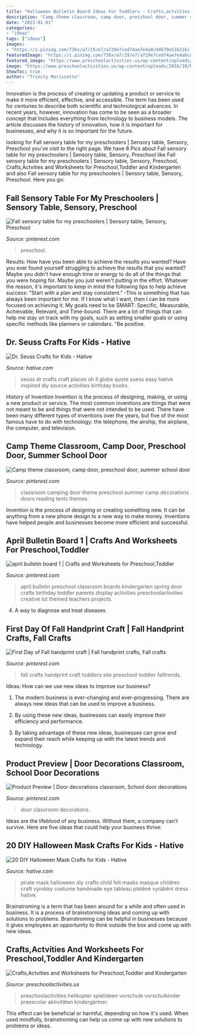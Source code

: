 ```yaml
---
title: "Halloween Bulletin Board Ideas For Toddlers - Crafts,actvities And Worksheets For Preschool,toddler And Kindergarten"
description: "Camp theme classroom, camp door, preschool door, summer school door"
date: "2023-01-01"
categories:
- "ideas"
tags: ["ideas"]
images:
- "https://i.pinimg.com/736x/a7/29/e7/a729e7ced74ae7e4a8cd4679e516216c--sensory-table-bats.jpg"
featuredImage: "https://i.pinimg.com/736x/a7/29/e7/a729e7ced74ae7e4a8cd4679e516216c--sensory-table-bats.jpg"
featured_image: "https://www.preschoolactivities.us/wp-content/uploads/2016/10/helicopter-craft-ideas-1.jpg"
image: "https://www.preschoolactivities.us/wp-content/uploads/2016/10/helicopter-craft-ideas-1.jpg"
ShowToc: true
author: "Trinity Morissette"
---
```



Innovation is the process of creating or updating a product or service to make it more efficient, effective, and accessible. The term has been used for centuries to describe both scientific and technological advances. In recent years, however, innovation has come to be seen as a broader concept that Includes everything from technology to business models. The article discusses the history of innovation, how it is important for businesses, and why it is so important for the future.

	

		
looking for Fall sensory table for my preschoolers | Sensory table, Sensory, Preschool you've visit to the right page. We have 8 Pics about Fall sensory table for my preschoolers | Sensory table, Sensory, Preschool like Fall sensory table for my preschoolers | Sensory table, Sensory, Preschool, Crafts,Actvities and Worksheets for Preschool,Toddler and Kindergarten and also Fall sensory table for my preschoolers | Sensory table, Sensory, Preschool. Here you go:
		
    
## Fall Sensory Table For My Preschoolers | Sensory Table, Sensory, Preschool

<img loading=lazy src="https://i.pinimg.com/736x/a7/29/e7/a729e7ced74ae7e4a8cd4679e516216c--sensory-table-bats.jpg" onerror="this.onerror=null;this.src='https://tse4.mm.bing.net/th?id=OIP.77kpLvtHA1N3gpH6StMb8wDgEs&amp;pid=15.1';" alt="Fall sensory table for my preschoolers | Sensory table, Sensory, Preschool">

_Source: pinterest.com_

>preschool. 

	

Results: How have you been able to achieve the results you wanted?
Have you ever found yourself struggling to achieve the results that you wanted? Maybe you didn't have enough time or energy to do all of the things that you were hoping for. Maybe you just weren't putting in the effort. Whatever the reason, it's important to keep in mind the following tips to help achieve success: 
"Start with a plan and stay consistent." -This is something that has always been important for me. If I know what I want, then I can be more focused on achieving it. My goals need to be SMART: Specific, Measurable, Achievable, Relevant, and Time-bound. There are a lot of things that can help me stay on track with my goals, such as setting smaller goals or using specific methods like planners or calendars. 
"Be positive.

    
## Dr. Seuss Crafts For Kids - Hative

<img loading=lazy src="https://hative.com/wp-content/uploads/2015/02/dr-seuss-crafts/7-dr-seuss-crafts.jpg" onerror="this.onerror=null;this.src='https://tse1.mm.bing.net/th?id=OIP.0nYHPeJhgy9OERJ3ovanRAHaLH&amp;pid=15.1';" alt="Dr. Seuss Crafts for Kids - Hative">

_Source: hative.com_

>seuss dr crafts craft places oh ll globe quote suess easy hative inspired diy source activities birthday books. 

	

History of Invention
Invention is the process of designing, making, or using a new product or service. The most common inventions are things that were not meant to be and things that were not intended to be used. There have been many different types of inventions over the years, but five of the most famous have to do with technology: the telephone, the airship, the airplane, the computer, and television.

    
## Camp Theme Classroom, Camp Door, Preschool Door, Summer School Door

<img loading=lazy src="https://i.pinimg.com/736x/3e/cb/fd/3ecbfd1104ce8f567199f981395c9aa5.jpg" onerror="this.onerror=null;this.src='https://tse1.mm.bing.net/th?id=OIP.wvBq3GVnN9CWlm5Yii7tkQHaJ3&amp;pid=15.1';" alt="Camp theme classroom, camp door, preschool door, summer school door">

_Source: pinterest.com_

>classroom camping door theme preschool summer camp decorations doors reading tents themes. 

	

Invention is the process of designing or creating something new. It can be anything from a new phone design to a new way to make money. Inventions have helped people and businesses become more efficient and successful.

    
## April Bulletin Board 1 | Crafts And Worksheets For Preschool,Toddler

<img loading=lazy src="https://i.pinimg.com/736x/21/3e/a4/213ea43aed196216481f070c7c55e6a2--classroom-door-classroom-ideas.jpg" onerror="this.onerror=null;this.src='https://tse2.mm.bing.net/th?id=OIP.TglMrL4z5EvR_k4UlC73OgHaJ3&amp;pid=15.1';" alt="april bulletin board 1 | Crafts and Worksheets for Preschool,Toddler">

_Source: pinterest.com_

>april bulletin preschool classroom boards kindergarten spring door crafts birthday toddler parents display activities preschoolactivities creative lot themed teachers projects. 

	

4. A way to diagnose and treat diseases 

    
## First Day Of Fall Handprint Craft | Fall Handprint Crafts, Fall Crafts

<img loading=lazy src="https://i.pinimg.com/736x/42/a5/db/42a5dbe9ec202dfdb8e16124b828a6d5.jpg" onerror="this.onerror=null;this.src='https://tse2.mm.bing.net/th?id=OIP.ff6CKdhx3t1GirXagVIE-AHaLH&amp;pid=15.1';" alt="First Day of Fall handprint craft | Fall handprint crafts, Fall crafts">

_Source: pinterest.com_

>fall crafts handprint craft toddlers site preschool toddler falltrends. 

	

Ideas: How can we use new ideas to improve our business?
1. The modern business is ever-changing and ever-progressing. There are always new ideas that can be used to improve a business.
2. By using these new ideas, businesses can easily improve their efficiency and performance.

3. By taking advantage of these new ideas, businesses can grow and expand their reach while keeping up with the latest trends and technology.

    
## Product Preview | Door Decorations Classroom, School Door Decorations

<img loading=lazy src="https://i.pinimg.com/736x/95/aa/88/95aa881de2d7b3703c6df3cde7d5805c.jpg" onerror="this.onerror=null;this.src='https://tse3.mm.bing.net/th?id=OIP.bz-SARMQ_57Mv7ZmO6g4FAHaJ3&amp;pid=15.1';" alt="Product Preview | Door decorations classroom, School door decorations">

_Source: pinterest.com_

>door classroom decorations. 

	

Ideas are the lifeblood of any business. Without them, a company can’t survive. Here are five ideas that could help your business thrive:

    
## 20 DIY Halloween Mask Crafts For Kids - Hative

<img loading=lazy src="https://hative.com/wp-content/uploads/2014/10/diy-halloween-mask-crafts/12-child-pirate-mask.jpg" onerror="this.onerror=null;this.src='https://tse1.mm.bing.net/th?id=OIP.BJxC4JxuX2Fif7VBE0u9UQHaFk&amp;pid=15.1';" alt="20 DIY Halloween Mask Crafts for Kids - Hative">

_Source: hative.com_

>pirate mask halloween diy crafts child felt masks masque children craft výrobky costume handmade eye tableau plstěné vyrábění dress hative. 

	

Brainstroming is a term that has been around for a while and often used in business. It is a process of brainstorming ideas and coming up with solutions to problems. Brainstroming can be helpful in businesses because it gives employees an opportunity to think outside the box and come up with new ideas.

    
## Crafts,Actvities And Worksheets For Preschool,Toddler And Kindergarten

<img loading=lazy src="https://www.preschoolactivities.us/wp-content/uploads/2016/10/helicopter-craft-ideas-1.jpg" onerror="this.onerror=null;this.src='https://tse1.mm.bing.net/th?id=OIP.4zGhQ6GcotuRf0oB3uwbngHaE7&amp;pid=15.1';" alt="Crafts,Actvities and Worksheets for Preschool,Toddler and Kindergarten">

_Source: preschoolactivities.us_

>preschoolactivities helikopter spielideen vorschule vorschulkinder preescolar aktivitäten kindergärtner. 

	

This effect can be beneficial or harmful, depending on how it's used. When used mindfully, brainstroming can help us come up with new solutions to problems or ideas.

